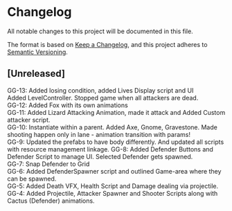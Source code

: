 # Changelog
All notable changes to this project will be documented in this file.

The format is based on [Keep a Changelog](https://keepachangelog.com/en/1.0.0/),
and this project adheres to [Semantic Versioning](https://semver.org/spec/v2.0.0.html).

## [Unreleased] 
GG-13: Added losing condition, added Lives Display script and UI  
Added LevelController. Stopped game when all attackers are dead.  
GG-12: Added Fox with its own animations  
GG-11: Added Lizard Attacking Animation, made it attack and Added Custom attacker script.  
GG-10: Instantiate within a parent. Added Axe, Gnome, Gravestone. Made shooting happen only in lane - animation transition with params!  
GG-9: Updated the prefabs to have body differently. And updated all scripts with resource management linkage.
GG-8: Added Defender Buttons and Defender Script to manage UI. Selected Defender gets spawned.  
GG-7: Snap Defender to Grid  
GG-6: Added DefenderSpawner script and outlined Game-area where they can be spawned.  
GG-5: Added Death VFX, Health Script and Damage dealing via projectile.  
GG-4: Added Projectile, Attacker Spawner and Shooter Scripts along with Cactus (Defender) animations.  